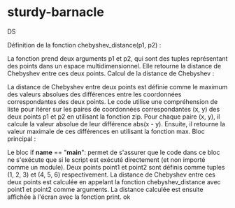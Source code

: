 # sturdy-barnacle
DS

Définition de la fonction chebyshev_distance(p1, p2) :

La fonction prend deux arguments p1 et p2, qui sont des tuples représentant des points dans un espace multidimensionnel.
Elle retourne la distance de Chebyshev entre ces deux points.
Calcul de la distance de Chebyshev :

La distance de Chebyshev entre deux points est définie comme le maximum des valeurs absolues des différences entre les coordonnées correspondantes des deux points.
Le code utilise une compréhension de liste pour itérer sur les paires de coordonnées correspondantes (x, y) des deux points p1 et p2 en utilisant la fonction zip.
Pour chaque paire (x, y), il calcule la valeur absolue de leur différence abs(x - y).
Ensuite, il retourne la valeur maximale de ces différences en utilisant la fonction max.
Bloc principal :

Le bloc if __name__ == "__main__": permet de s'assurer que le code dans ce bloc ne s'exécute que si le script est exécuté directement (et non importé comme un module).
Deux points point1 et point2 sont définis comme tuples (1, 2, 3) et (4, 5, 6) respectivement.
La distance de Chebyshev entre ces deux points est calculée en appelant la fonction chebyshev_distance avec point1 et point2 comme arguments.
La distance calculée est ensuite affichée à l'écran avec la fonction print.
ok 